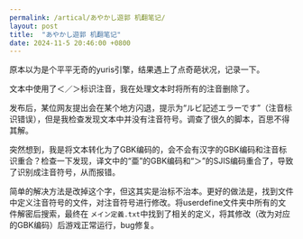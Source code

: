 ```yaml
---
permalink: /artical/あやかし遊郭 机翻笔记/
layout: post
title:  "あやかし遊郭 机翻笔记"
date: 2024-11-5 20:46:00 +0800
---
```


原本以为是个平平无奇的yuris引擎，结果遇上了点奇葩状况，记录一下。

文本中使用了＜／＞标识注音，我在处理文本时将所有的注音删除了。

发布后，某位网友提出会在某个地方闪退，提示为“ルビ記述エラーです”（注音标识错误），但是我检查发现文本中并没有注音符号。调查了很久的脚本，百思不得其解。

突然想到，我是将文本转化为了GBK编码的，会不会有汉字的GBK编码和注音标识重合？检查一下发现，译文中的“亜”的GBK编码和“＞”的SJIS编码重合了，导致了识别成注音符号，从而报错。

简单的解决方法是改掉这个字，但这其实是治标不治本。更好的做法是，找到文件中定义注音符号的文件，对注音符号进行修改。将userdefine文件夹中所有的文件解密后搜索，最终在 `メイン定義.txt`中找到了相关的定义，将其修改（改为对应的GBK编码）后游戏正常运行，bug修复。
